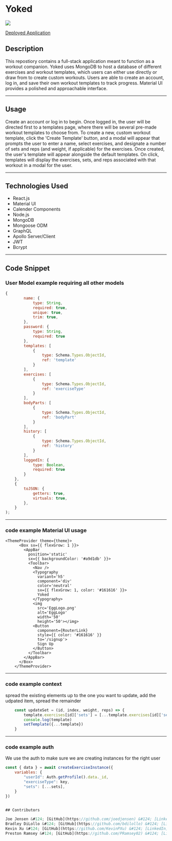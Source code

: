 # Yoked

[![](https://img.shields.io/static/v1?label=License&message=MIT&color=<yellow>)](https://opensource.org/licenses/MIT)

[Deployed Application](https://young-headland-04692.herokuapp.com/)

## Description

This repostiory contains a full-stack application meant to function as a workout companion. Yoked uses MongoDB to host a database of different exercises and workout templates, which users can either use directly or draw from to create custom workouts. Users are able to create an account, log in, and save their own workout templates to track progress. Material UI provides a polished and approachable interface.

---

## Usage

Create an account or log in to begin. Once logged in, the user will be directed first to a templates page, where there will be several pre-made workout templates to choose from. To create a new, custom workout template, click the 'Create Template' button, and a modal will appear that prompts the user to enter a name, select exercises, and designate a number of sets and reps (and weight, if applicable) for the exercises. Once created, the user's template will appear alongside the default templates. On click, templates will display the exercises, sets, and reps associated with that workout in a modal for the user.

---

## Technologies Used

- React.js
- Material UI
- Calender Components
- Node.js
- MongoDB
- Mongoose ODM
- GraphQL
- Apollo Server/Client
- JWT
- Bcrypt

---

## Code Snippet

### User Model example requiring all other models

```JavaScript
{
        name: {
            type: String,
            required: true,
            unique: true,
            trim: true,
        },
        password: {
            type: String,
            required: true
        },
        templates: [
            {
                type: Schema.Types.ObjectId,
                ref: 'template'
            }
        ],
        exercises: [
            {
                type: Schema.Types.ObjectId,
                ref: 'exerciseType'
            }
        ],
        bodyParts: [
            {
                type: Schema.Types.ObjectId,
                ref: 'bodyPart'
            }
        ],
        history: [
            {
                type: Schema.Types.ObjectId,
                ref: 'history'
            }
        ],
        loggedIn: {
            type: Boolean,
            required: true
        }
    },
    {
        toJSON: {
            getters: true,
            virtuals: true,
        },
    }
);
```

---

### code example Material UI usage

```JSX
<ThemeProvider theme={theme}>
      <Box sx={{ flexGrow: 1 }}>
        <AppBar
          position='static'
          sx={{ backgroundColor: '#a9d1db' }}>
          <Toolbar>
            <Nav />
            <Typography
              variant='h5'
              component='div'
              color='neutral'
              sx={{ flexGrow: 1, color: '#161616' }}>
              Yoked
            </Typography>
            <img
              src='EggLogo.png'
              alt='EggLogo'
              width='50'
              height='50'></img>
            <Button
              component={RouterLink}
              style={{ color: '#161616' }}
              to='/signup'>
              Sign Up
            </Button>
          </Toolbar>
        </AppBar>
      </Box>
    </ThemeProvider>
```

---

### code example context
spread the existing elements up to the one you want to update, add the udpated item, spread the remainder
```Javascript
    const updateSet = (id, index, weight, reps) => {
        template.exercises[id]['sets'] = [...template.exercises[id]['sets'].slice(0, index), {'weight': Number(weight), 'reps': Number(reps)}, ...template.exercises[id]['sets'].slice(index + 1,)]
        console.log(template)
        setTemplate({...template})
    }
```

---

### code example auth
We use the auth to make sure we are creating instances for the right user
```Javascript
const { data } = await createExerciseInstance({
    variables: {
        "userId": Auth.getProfile().data._id,
        "exerciseType": key,
        "sets": [...sets],
    }
})


## Contributors

Joe Jensen &#124; [GitHub](https://github.com/joedjensen) &#124; [LinkedIn](https://www.linkedin.com/in/joseph-jensen-5a150b91/)  
Bradley DiLollo &#124; [GitHub](https://github.com/bdilollo) &#124; [LinkedIn](https://www.linkedin.com/in/bradley-dilollo/)  
Kevin Xu &#124; [GitHub](https://github.com/KevinPXu) &#124; [LinkedIn](https://www.linkedin.com/in/kevin-xu-4672a7215/)  
Preston Ramsey &#124; [GitHub](https://github.com/PRamsey02) &#124; [LinkedIn](https://www.linkedin.com/in/preston-ramsey-354ab5244/)
